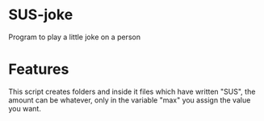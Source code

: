 # SUS-joke
Program to play a little joke on a person
# Features
This script creates folders and inside it files which have written "SUS", the amount can be whatever, only in the variable "max" you assign the value you want.
